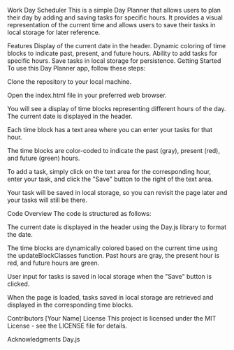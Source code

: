 Work Day Scheduler
This is a simple Day Planner that allows users to plan their day by adding and saving tasks for specific hours. It provides a visual representation of the current time and allows users to save their tasks in local storage for later reference.

Features
Display of the current date in the header.
Dynamic coloring of time blocks to indicate past, present, and future hours.
Ability to add tasks for specific hours.
Save tasks in local storage for persistence.
Getting Started
To use this Day Planner app, follow these steps:

Clone the repository to your local machine.

Open the index.html file in your preferred web browser.

You will see a display of time blocks representing different hours of the day. The current date is displayed in the header.

Each time block has a text area where you can enter your tasks for that hour.

The time blocks are color-coded to indicate the past (gray), present (red), and future (green) hours.

To add a task, simply click on the text area for the corresponding hour, enter your task, and click the "Save" button to the right of the text area.

Your task will be saved in local storage, so you can revisit the page later and your tasks will still be there.

Code Overview
The code is structured as follows:

The current date is displayed in the header using the Day.js library to format the date.

The time blocks are dynamically colored based on the current time using the updateBlockClasses function. Past hours are gray, the present hour is red, and future hours are green.

User input for tasks is saved in local storage when the "Save" button is clicked.

When the page is loaded, tasks saved in local storage are retrieved and displayed in the corresponding time blocks.

Contributors
[Your Name]
License
This project is licensed under the MIT License - see the LICENSE file for details.

Acknowledgments
Day.js
